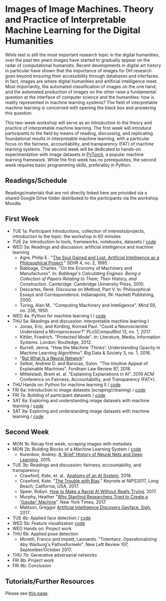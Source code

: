 # Images of Image Machines. Theory and Practice of Interpretable Machine Learning for the Digital Humanities

While text is still the most important research topic in the digital humanities, over the past ten years images have started to gradually appear on the radar of computational humanists. Recent developments in digital art history in particular have shown that the importance of images for DH research goes beyond ensuring their accessibility through databases and interfaces. In fact, images are where digital humanities and artificial intelligence meet. Most importantly, the automated classification of images on the one hand, and the automated production of images on the other raise a fundamental question at the interface of computer science and the humanities: how is reality represented in machine learning systems? The field of interpretable machine learning is concerned with opening the black box and answering this question.

This two-week workshop will serve as an introduction to the theory and practice of interpretable machine learning. The first week will introduce participants to the field by means of reading, discussing, and replicating foundational results in interpretable machine learning, with a particular focus on the fairness, accountability, and transparency (FAT) of machine learning systems. The second week will be dedicated to hands-on experimentation with image datasets in [PyTorch](https://pytorch.org/), a popular machine learning framework. While the first week has no prerequisites, the second week requires basic programming skills, preferably in Python.

## Readings/Schedule

Readings/materials that are not directly linked here are provided via a shared Google Drive folder distributed to the participants via the workshop Moodle.

## First Week

- TUE 1a: Participant introductions, collection of interests/projects, introduction to the topic: the workshop in 60 minutes
- TUE 2a: Introduction to tools, frameworks, notebooks, datasets / [code](https://github.com/zentralwerkstatt/ESU2019/blob/master/A2_Setup.ipynb)
- WED 3a: Readings and discussion: artificial intelligence and machine learning
  - Agre, Philip E.. "[The Soul Gained and Lost. Artificial Intelligence as a Philosophical Project](https://web.stanford.edu/group/SHR/4-2/text/agre.html)." SEHR 4, no. 2, 1995.
  - Babbage, Charles. "On the Economy of Machinery and Manufactures". In: *Babbage's Calculating Engines. Being a Collection of Papers Relating to Them; Their History, and Construction*. Cambridge: Cambridge University Press, 2010.
  - Descartes, René. Discourse on Method, Part V. In: Philosophical Essays and Correspondence. Indianapolis, IN: Hackett Publishing, 2000.
  - Turing, Alan M.. "Computing Machinery and Intelligence". Mind 59, no. 236, 1950.
- WED 4a: Python for machine learning I / [code](https://github.com/zentralwerkstatt/ESU2019/blob/master/A4_Python_1.ipynb)
- THU 5a: Readings and discussion: interpretable machine learning I
  - Jonas, Eric, and Kording, Konrad Paul. "Could a Neuroscientist Understand a Microprocessor?" PLoSComputBiol 13, no. 1, 2017.
  - Kittler, Friedrich. "Protected Mode". In: Literature, Media, Information Systems. London: Routledge, 2012.
  - Burrell, Jenna. "How the Machine ‘Thinks’: Understanding Opacity in Machine Learning Algorithms". Big Data & Society 3, no. 1, 2016.
  - "[But What *Is* a Neural Network](https://www.youtube.com/watch?v=aircAruvnKk)"
  - Selbst, Andrew D. and Barocas, Solon. "The Intuitive Appeal of Explainable Machines". Fordham Law Review 87, 2018.
  - Mittelstadt, Brent  et. al. "Explaining Explanations in AI". 2019 ACM Conference on Fairness, Accountability, and Transparency (FAT*).
- THU Hands on: Python for machine learning II  / [code](https://github.com/zentralwerkstatt/ESU2019/blob/master/A5HO_Python_2.ipynb)
- FRI 6a: Introduction to image datasets (scraping/cleaning) / [code](https://github.com/zentralwerkstatt/ESU2019/blob/master/A6_Dataset_Collection.ipynb)
- FRI 7a:  Building of participant datasets  / [code](https://github.com/zentralwerkstatt/ESU2019/blob/master/A6_Dataset_Collection.ipynb)
- SAT 8a: Exploring and understanding image datasets with machine learning  / [code](https://github.com/zentralwerkstatt/ESU2019/blob/master/A8_Dataset_Exploration.ipynb)
- SAT 9a: Exploring and understanding image datasets with machine learning  / [code](https://github.com/zentralwerkstatt/ESU2019/blob/master/A8_Dataset_Exploration.ipynb)

## Second Week

- MON 1b: Recap first week, scraping images with metadata
- MON 2b: Building Blocks of a Machine Learning System  / [code](https://github.com/zentralwerkstatt/ESU2019/blob/master/B2_MNIST.ipynb)
  - Kurenkov, Andrey. [A 'Brief' History of Neural Nets and Deep Learning](http://www.andreykurenkov.com/writing/ai/a-brief-history-of-neural-nets-and-deep-learning/), 2015.
- TUE 3b: Readings and discussion: fairness, accountability, and transparency
  - Crawford, Kate, et. al.. [Anatomy of an AI System]( https://anatomyof.ai), 2018.
  - Crawford, Kate. "[The Trouble with Bias](https://www.youtube.com/watch?v=fMym_BKWQzk&t=698s)." Keynote at NIPS2017, Long Beach, California, USA, 2017.
  - Speer, Robyn. [How to Make a Racist AI Without Really Trying](https://blog.conceptnet.io/posts/2017/how-to-make-a-racist-ai-without-really-trying/), 2017.
  - Murphy, Heather "[Why Stanford Researchers Tried to Create a 'Gaydar' Machine](https://www.nytimes.com/2017/10/09/science/stanford-sexual-orientation-study.html)". New York Times, 2017.
  - Mattson, Greggor [Artificial Intelligence Discovers Gayface. Sigh](https://greggormattson.com/2017/09/09/artificial-intelligence-discovers-gayface/), 2017.
- TUE 4b: Applied face detection / [code](https://github.com/zentralwerkstatt/ESU2019/blob/master/B4_Faces.ipynb)
- WED 5b: Feature visualization [code](https://github.com/zentralwerkstatt/ESU2019/blob/master/B5_Feature_Visualization.ipynb)
- WED Hands on: Project work
- THU 6b: Applied pose detection
	- Moretti, Franco and Impett, Leonardo. "Totentanz. Operationalizing Aby Warburg's Pathosformeln". New Left Review 107, September/October 2017.
- THU 7b: Generative adversarial networks
- FRI 8b: Project work
- FRI 9b: Conclusion

## Tutorials/Further Resources

Please see [this page](https://github.com/zentralwerkstatt/teaching/blob/master/more.md).








